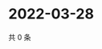 # 2022-03-28

共 0 条

<!-- BEGIN WEIBO -->
<!-- 最后更新时间 Mon Mar 28 2022 09:16:36 GMT+0800 (China Standard Time) -->

<!-- END WEIBO -->
